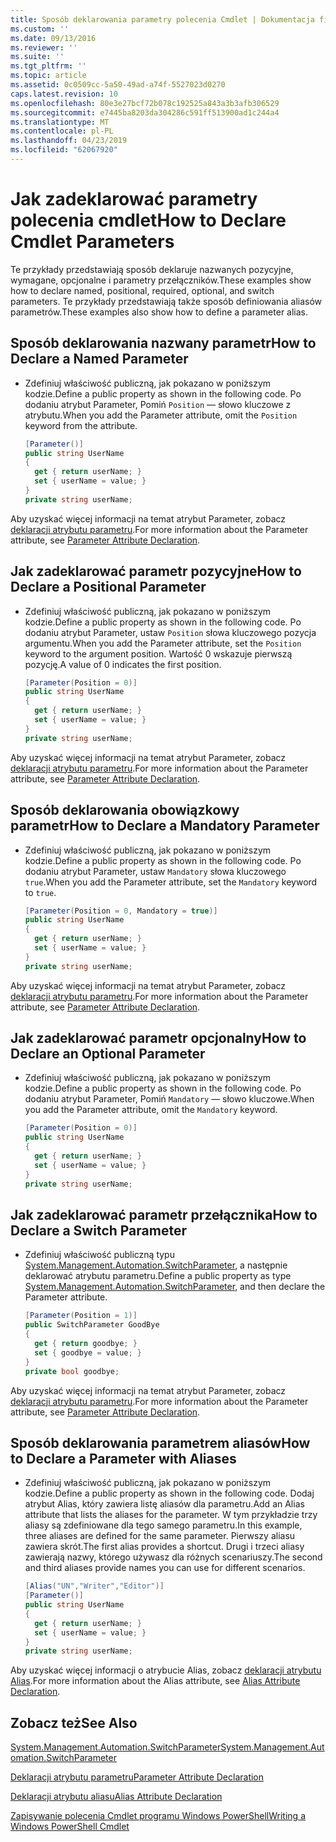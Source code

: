 ```yaml
---
title: Sposób deklarowania parametry polecenia Cmdlet | Dokumentacja firmy Microsoft
ms.custom: ''
ms.date: 09/13/2016
ms.reviewer: ''
ms.suite: ''
ms.tgt_pltfrm: ''
ms.topic: article
ms.assetid: 0c0509cc-5a50-49ad-a74f-5527023d0270
caps.latest.revision: 10
ms.openlocfilehash: 80e3e27bcf72b078c192525a843a3b3afb306529
ms.sourcegitcommit: e7445ba8203da304286c591ff513900ad1c244a4
ms.translationtype: MT
ms.contentlocale: pl-PL
ms.lasthandoff: 04/23/2019
ms.locfileid: "62067920"
---
```

# <a name="how-to-declare-cmdlet-parameters"></a><span data-ttu-id="505c3-102">Jak zadeklarować parametry polecenia cmdlet</span><span class="sxs-lookup"><span data-stu-id="505c3-102">How to Declare Cmdlet Parameters</span></span>

<span data-ttu-id="505c3-103">Te przykłady przedstawiają sposób deklaruje nazwanych pozycyjne, wymagane, opcjonalne i parametry przełączników.</span><span class="sxs-lookup"><span data-stu-id="505c3-103">These examples show how to declare named, positional, required, optional, and switch parameters.</span></span> <span data-ttu-id="505c3-104">Te przykłady przedstawiają także sposób definiowania aliasów parametrów.</span><span class="sxs-lookup"><span data-stu-id="505c3-104">These examples also show how to define a parameter alias.</span></span>

## <a name="how-to-declare-a-named-parameter"></a><span data-ttu-id="505c3-105">Sposób deklarowania nazwany parametr</span><span class="sxs-lookup"><span data-stu-id="505c3-105">How to Declare a Named Parameter</span></span>

- <span data-ttu-id="505c3-106">Zdefiniuj właściwość publiczną, jak pokazano w poniższym kodzie.</span><span class="sxs-lookup"><span data-stu-id="505c3-106">Define a public property as shown in the following code.</span></span> <span data-ttu-id="505c3-107">Po dodaniu atrybut Parameter, Pomiń `Position` — słowo kluczowe z atrybutu.</span><span class="sxs-lookup"><span data-stu-id="505c3-107">When you add the Parameter attribute, omit the `Position` keyword from the attribute.</span></span>

    ```csharp
    [Parameter()]
    public string UserName
    {
      get { return userName; }
      set { userName = value; }
    }
    private string userName;
    ```

<span data-ttu-id="505c3-108">Aby uzyskać więcej informacji na temat atrybut Parameter, zobacz [deklaracji atrybutu parametru](./parameter-attribute-declaration.md).</span><span class="sxs-lookup"><span data-stu-id="505c3-108">For more information about the Parameter attribute, see [Parameter Attribute Declaration](./parameter-attribute-declaration.md).</span></span>

## <a name="how-to-declare-a-positional-parameter"></a><span data-ttu-id="505c3-109">Jak zadeklarować parametr pozycyjne</span><span class="sxs-lookup"><span data-stu-id="505c3-109">How to Declare a Positional Parameter</span></span>

- <span data-ttu-id="505c3-110">Zdefiniuj właściwość publiczną, jak pokazano w poniższym kodzie.</span><span class="sxs-lookup"><span data-stu-id="505c3-110">Define a public property as shown in the following code.</span></span> <span data-ttu-id="505c3-111">Po dodaniu atrybut Parameter, ustaw `Position` słowa kluczowego pozycja argumentu.</span><span class="sxs-lookup"><span data-stu-id="505c3-111">When you add the Parameter attribute, set the `Position` keyword to the argument position.</span></span> <span data-ttu-id="505c3-112">Wartość 0 wskazuje pierwszą pozycję.</span><span class="sxs-lookup"><span data-stu-id="505c3-112">A value of 0 indicates the first position.</span></span>

    ```csharp
    [Parameter(Position = 0)]
    public string UserName
    {
      get { return userName; }
      set { userName = value; }
    }
    private string userName;
    ```

<span data-ttu-id="505c3-113">Aby uzyskać więcej informacji na temat atrybut Parameter, zobacz [deklaracji atrybutu parametru](./parameter-attribute-declaration.md).</span><span class="sxs-lookup"><span data-stu-id="505c3-113">For more information about the Parameter attribute, see [Parameter Attribute Declaration](./parameter-attribute-declaration.md).</span></span>

## <a name="how-to-declare-a-mandatory-parameter"></a><span data-ttu-id="505c3-114">Sposób deklarowania obowiązkowy parametr</span><span class="sxs-lookup"><span data-stu-id="505c3-114">How to Declare a Mandatory Parameter</span></span>

- <span data-ttu-id="505c3-115">Zdefiniuj właściwość publiczną, jak pokazano w poniższym kodzie.</span><span class="sxs-lookup"><span data-stu-id="505c3-115">Define a public property as shown in the following code.</span></span> <span data-ttu-id="505c3-116">Po dodaniu atrybut Parameter, ustaw `Mandatory` słowa kluczowego `true`.</span><span class="sxs-lookup"><span data-stu-id="505c3-116">When you add the Parameter attribute, set the `Mandatory` keyword to `true`.</span></span>

    ```csharp
    [Parameter(Position = 0, Mandatory = true)]
    public string UserName
    {
      get { return userName; }
      set { userName = value; }
    }
    private string userName;
    ```

<span data-ttu-id="505c3-117">Aby uzyskać więcej informacji na temat atrybut Parameter, zobacz [deklaracji atrybutu parametru](./parameter-attribute-declaration.md).</span><span class="sxs-lookup"><span data-stu-id="505c3-117">For more information about the Parameter attribute, see [Parameter Attribute Declaration](./parameter-attribute-declaration.md).</span></span>

## <a name="how-to-declare-an-optional-parameter"></a><span data-ttu-id="505c3-118">Jak zadeklarować parametr opcjonalny</span><span class="sxs-lookup"><span data-stu-id="505c3-118">How to Declare an Optional Parameter</span></span>

- <span data-ttu-id="505c3-119">Zdefiniuj właściwość publiczną, jak pokazano w poniższym kodzie.</span><span class="sxs-lookup"><span data-stu-id="505c3-119">Define a public property as shown in the following code.</span></span> <span data-ttu-id="505c3-120">Po dodaniu atrybut Parameter, Pomiń `Mandatory` — słowo kluczowe.</span><span class="sxs-lookup"><span data-stu-id="505c3-120">When you add the Parameter attribute, omit the `Mandatory` keyword.</span></span>

    ```csharp
    [Parameter(Position = 0)]
    public string UserName
    {
      get { return userName; }
      set { userName = value; }
    }
    private string userName;
    ```

## <a name="how-to-declare-a-switch-parameter"></a><span data-ttu-id="505c3-121">Jak zadeklarować parametr przełącznika</span><span class="sxs-lookup"><span data-stu-id="505c3-121">How to Declare a Switch Parameter</span></span>

- <span data-ttu-id="505c3-122">Zdefiniuj właściwość publiczną typu [System.Management.Automation.SwitchParameter](/dotnet/api/System.Management.Automation.SwitchParameter), a następnie deklarować atrybutu parametru.</span><span class="sxs-lookup"><span data-stu-id="505c3-122">Define a public property as type [System.Management.Automation.SwitchParameter](/dotnet/api/System.Management.Automation.SwitchParameter), and then declare the Parameter attribute.</span></span>

    ```csharp
    [Parameter(Position = 1)]
    public SwitchParameter GoodBye
    {
      get { return goodbye; }
      set { goodbye = value; }
    }
    private bool goodbye;
    ```

<span data-ttu-id="505c3-123">Aby uzyskać więcej informacji na temat atrybut Parameter, zobacz [deklaracji atrybutu parametru](./parameter-attribute-declaration.md).</span><span class="sxs-lookup"><span data-stu-id="505c3-123">For more information about the Parameter attribute, see [Parameter Attribute Declaration](./parameter-attribute-declaration.md).</span></span>

## <a name="how-to-declare-a-parameter-with-aliases"></a><span data-ttu-id="505c3-124">Sposób deklarowania parametrem aliasów</span><span class="sxs-lookup"><span data-stu-id="505c3-124">How to Declare a Parameter with Aliases</span></span>

- <span data-ttu-id="505c3-125">Zdefiniuj właściwość publiczną, jak pokazano w poniższym kodzie.</span><span class="sxs-lookup"><span data-stu-id="505c3-125">Define a public property as shown in the following code.</span></span> <span data-ttu-id="505c3-126">Dodaj atrybut Alias, który zawiera listę aliasów dla parametru.</span><span class="sxs-lookup"><span data-stu-id="505c3-126">Add an Alias attribute that lists the aliases for the parameter.</span></span> <span data-ttu-id="505c3-127">W tym przykładzie trzy aliasy są zdefiniowane dla tego samego parametru.</span><span class="sxs-lookup"><span data-stu-id="505c3-127">In this example, three aliases are defined for the same parameter.</span></span> <span data-ttu-id="505c3-128">Pierwszy aliasu zawiera skrót.</span><span class="sxs-lookup"><span data-stu-id="505c3-128">The first alias provides a shortcut.</span></span> <span data-ttu-id="505c3-129">Drugi i trzeci aliasy zawierają nazwy, którego używasz dla różnych scenariuszy.</span><span class="sxs-lookup"><span data-stu-id="505c3-129">The second and third aliases provide names you can use for different scenarios.</span></span>

    ```csharp
    [Alias("UN","Writer","Editor")]
    [Parameter()]
    public string UserName
    {
      get { return userName; }
      set { userName = value; }
    }
    private string userName;
    ```

<span data-ttu-id="505c3-130">Aby uzyskać więcej informacji o atrybucie Alias, zobacz [deklaracji atrybutu Alias](./alias-attribute-declaration.md).</span><span class="sxs-lookup"><span data-stu-id="505c3-130">For more information about the Alias attribute, see [Alias Attribute Declaration](./alias-attribute-declaration.md).</span></span>

## <a name="see-also"></a><span data-ttu-id="505c3-131">Zobacz też</span><span class="sxs-lookup"><span data-stu-id="505c3-131">See Also</span></span>

[<span data-ttu-id="505c3-132">System.Management.Automation.SwitchParameter</span><span class="sxs-lookup"><span data-stu-id="505c3-132">System.Management.Automation.SwitchParameter</span></span>](/dotnet/api/System.Management.Automation.SwitchParameter)

[<span data-ttu-id="505c3-133">Deklaracji atrybutu parametru</span><span class="sxs-lookup"><span data-stu-id="505c3-133">Parameter Attribute Declaration</span></span>](./parameter-attribute-declaration.md)

[<span data-ttu-id="505c3-134">Deklaracji atrybutu aliasu</span><span class="sxs-lookup"><span data-stu-id="505c3-134">Alias Attribute Declaration</span></span>](./alias-attribute-declaration.md)

[<span data-ttu-id="505c3-135">Zapisywanie polecenia Cmdlet programu Windows PowerShell</span><span class="sxs-lookup"><span data-stu-id="505c3-135">Writing a Windows PowerShell Cmdlet</span></span>](./writing-a-windows-powershell-cmdlet.md)
